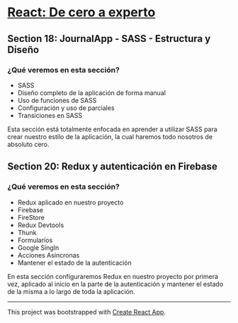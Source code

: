 # [React: De cero a experto](https://www.udemy.com/course/react-cero-experto/)

## Section 18: JournalApp - SASS - Estructura y Diseño
### ¿Qué veremos en esta sección?
- SASS
- Diseño completo de la aplicación de forma manual
- Uso de funciones de SASS
- Configuración y uso de parciales
- Transiciones en SASS

Esta sección está totalmente enfocada en aprender a utilizar SASS para crear nuestro estilo de la aplicación, la cual haremos todo nosotros de absoluto cero.

## Section 20: Redux y autenticación en Firebase
### ¿Qué veremos en esta sección?
- Redux aplicado en nuestro proyecto
- Firebase
- FireStore
- Redux Devtools
- Thunk
- Formularios
- Google SingIn
- Acciones Asíncronas
- Mantener el estado de la autenticación

En esta sección configuraremos Redux en nuestro proyecto por primera vez, aplicado al inicio en la parte de la autenticación y mantener el estado de la misma a lo largo de toda la aplicación.

---
This project was bootstrapped with [Create React App](https://github.com/facebook/create-react-app).